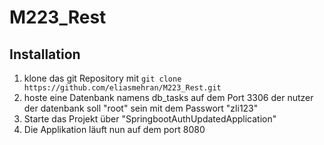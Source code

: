 # M223_Rest

## Installation

1. klone das git Repository mit ``git clone https://github.com/eliasmehran/M223_Rest.git``
2. hoste eine Datenbank namens db_tasks auf dem Port 3306 der nutzer der datenbank soll "root" sein mit dem Passwort
   "zli123"
3. Starte das Projekt über "SpringbootAuthUpdatedApplication"
4. Die Applikation läuft nun auf dem port 8080